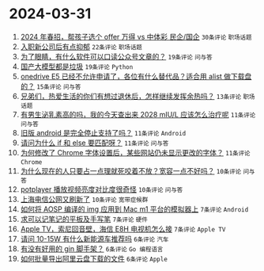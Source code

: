 # 2024-03-31

1. [2024 年春招，帮孩子选个 offer 万得 vs 中体彩 民企/国企](https://www.v2ex.com/t/1028501) `30条评论` `职场话题`
1. [入职新公司后有点抑郁](https://www.v2ex.com/t/1028530) `22条评论` `职场话题`
1. [为了眼睛，有什么软件可以口读公众号文章的？](https://www.v2ex.com/t/1028497) `19条评论` `问与答`
1. [国产大模型都是垃圾](https://www.v2ex.com/t/1028510) `19条评论` `Python`
1. [onedrive E5 已经不允许申请了，各位有什么替代品？适合用 alist 做下载盘的？](https://www.v2ex.com/t/1028513) `15条评论` `问与答`
1. [兄弟们，热爱生活的你们有想过退休后，怎样继续发挥余热吗？](https://www.v2ex.com/t/1028516) `13条评论` `职场话题`
1. [有男生泌乳素高的吗，我的今天查出来 2028 mIU/L 应该怎么治疗呢](https://www.v2ex.com/t/1028541) `11条评论` `问与答`
1. [旧版 android 是完全停止支持了吗？](https://www.v2ex.com/t/1028521) `11条评论` `Android`
1. [请问为什么 if 和 else 要匹配呀？](https://www.v2ex.com/t/1028518) `11条评论` `问与答`
1. [为何修改了 Chrome 字体设置后，某些网站仍未显示更改的字体？](https://www.v2ex.com/t/1028511) `11条评论` `Chrome`
1. [为什么现在的人只要占一点理就死咬着不放？宽容一点不好吗？](https://www.v2ex.com/t/1028524) `10条评论` `问与答`
1. [potplayer 播放视频亮度对比度很奇怪](https://www.v2ex.com/t/1028515) `10条评论` `问与答`
1. [上海电信公网又刷新了](https://www.v2ex.com/t/1028494) `10条评论` `宽带症候群`
1. [如何将 AOSP 编译的 img 应用到 Mac m1 平台的模拟器上](https://www.v2ex.com/t/1028533) `7条评论` `Android`
1. [求可以记笔记的平板及手写笔](https://www.v2ex.com/t/1028512) `7条评论` `硬件`
1. [Apple TV，索尼回音壁，海信 E8H 电视机怎么接](https://www.v2ex.com/t/1028496) `7条评论` `Apple TV`
1. [请问 10-15W 有什么新能源车推荐吗](https://www.v2ex.com/t/1028535) `6条评论` `汽车`
1. [有没有好用的 gin 脚手架？](https://www.v2ex.com/t/1028529) `6条评论` `Go 编程语言`
1. [如何批量导出阿里云盘下载的文件](https://www.v2ex.com/t/1028492) `6条评论` `Apple`
